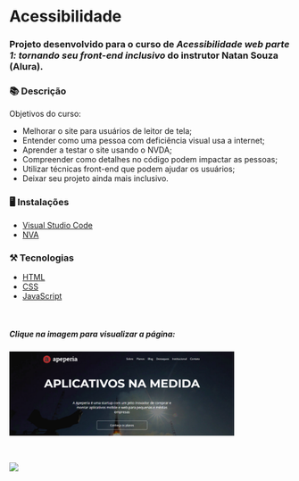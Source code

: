 # Acessibilidade

### Projeto desenvolvido para o curso de *Acessibilidade web parte 1: tornando seu front-end inclusivo* do instrutor Natan Souza (Alura).

### 📚  Descrição

Objetivos do curso:

- Melhorar o site para usuários de leitor de tela;
- Entender como uma pessoa com deficiência visual usa a internet;
- Aprender a testar o site usando o NVDA;
- Compreender como detalhes no código podem impactar as pessoas;
- Utilizar técnicas front-end que podem ajudar os usuários;
- Deixar seu projeto ainda mais inclusivo.

### 🖥️  Instalações

- [Visual Studio Code](https://code.visualstudio.com/download)
- [NVA](https://www.nvaccess.org/)

### ⚒️  Tecnologias

- [HTML](https://developer.mozilla.org/en-US/docs/Web/HTML)
- [CSS](https://developer.mozilla.org/en-US/docs/Web/CSS)
- [JavaScript](https://developer.mozilla.org/en-US/docs/Web/JavaScript)

&nbsp;

##### Clique na imagem para visualizar a página:


[<img src="img/site.png" alt="Site" width="80%"/>](https://acessibilidade.claudinha.repl.co/)

&nbsp;


<a href="https://www.linkedin.com/in/claudia-nogueira-dos-anjos-b71726215/" target="_blank">
        <img src="https://img.shields.io/badge/claudiaanjos-%230077B5.svg?&style=for-the-badge&logo=linkedin&logoColor=white&link=mailto:https://www.linkedin.com/in/claudia-nogueira-dos-anjos-093407180/">
</a>


